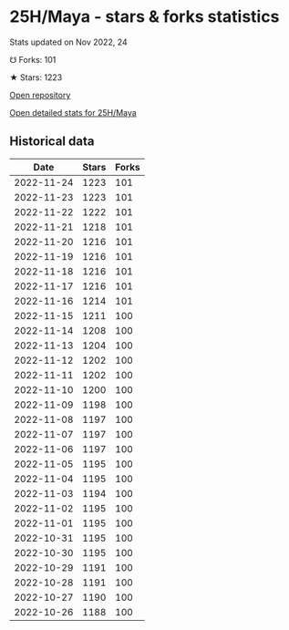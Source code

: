 # 25H/Maya - stars & forks statistics

Stats updated on Nov 2022, 24

☋ Forks: 101

★ Stars: 1223

[Open repository](https://github.com/25H/Maya)

[Open detailed stats for 25H/Maya](https://reviewgithub.com/rep/25H/Maya)

## Historical data
| Date | Stars | Forks |
|------|-------|-------|
| 2022-11-24 | 1223 | 101 | 
| 2022-11-23 | 1223 | 101 | 
| 2022-11-22 | 1222 | 101 | 
| 2022-11-21 | 1218 | 101 | 
| 2022-11-20 | 1216 | 101 | 
| 2022-11-19 | 1216 | 101 | 
| 2022-11-18 | 1216 | 101 | 
| 2022-11-17 | 1216 | 101 | 
| 2022-11-16 | 1214 | 101 | 
| 2022-11-15 | 1211 | 100 | 
| 2022-11-14 | 1208 | 100 | 
| 2022-11-13 | 1204 | 100 | 
| 2022-11-12 | 1202 | 100 | 
| 2022-11-11 | 1202 | 100 | 
| 2022-11-10 | 1200 | 100 | 
| 2022-11-09 | 1198 | 100 | 
| 2022-11-08 | 1197 | 100 | 
| 2022-11-07 | 1197 | 100 | 
| 2022-11-06 | 1197 | 100 | 
| 2022-11-05 | 1195 | 100 | 
| 2022-11-04 | 1195 | 100 | 
| 2022-11-03 | 1194 | 100 | 
| 2022-11-02 | 1195 | 100 | 
| 2022-11-01 | 1195 | 100 | 
| 2022-10-31 | 1195 | 100 | 
| 2022-10-30 | 1195 | 100 | 
| 2022-10-29 | 1191 | 100 | 
| 2022-10-28 | 1191 | 100 | 
| 2022-10-27 | 1190 | 100 | 
| 2022-10-26 | 1188 | 100 | 

